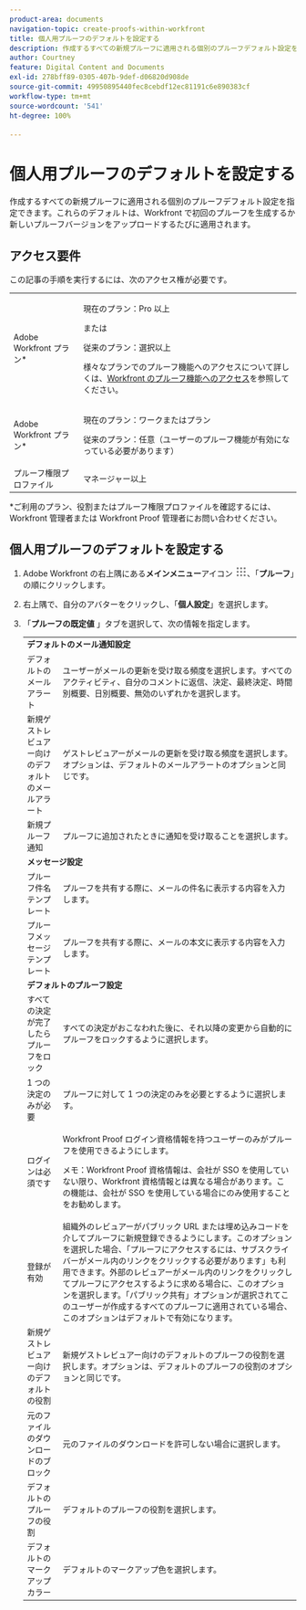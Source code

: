 ```yaml
---
product-area: documents
navigation-topic: create-proofs-within-workfront
title: 個人用プルーフのデフォルトを設定する
description: 作成するすべての新規プルーフに適用される個別のプルーフデフォルト設定を指定できます。これらのデフォルトは、Workfront で初回のプルーフを生成するか新しいプルーフバージョンをアップロードするたびに適用されます。
author: Courtney
feature: Digital Content and Documents
exl-id: 278bff89-0305-407b-9def-d06820d908de
source-git-commit: 49950895440fec8cebdf12ec81191c6e890383cf
workflow-type: tm+mt
source-wordcount: '541'
ht-degree: 100%

---
```


# 個人用プルーフのデフォルトを設定する

作成するすべての新規プルーフに適用される個別のプルーフデフォルト設定を指定できます。これらのデフォルトは、Workfront で初回のプルーフを生成するか新しいプルーフバージョンをアップロードするたびに適用されます。

## アクセス要件

この記事の手順を実行するには、次のアクセス権が必要です。

<table style="table-layout:auto"> 
 <col> 
 <col> 
 <tbody> 
  <tr> 
   <td role="rowheader">Adobe Workfront プラン*</td> 
   <td> <p>現在のプラン：Pro 以上</p> <p>または</p> <p>従来のプラン：選択以上</p> <p>様々なプランでのプルーフ機能へのアクセスについて詳しくは、<a href="/help/quicksilver/administration-and-setup/manage-workfront/configure-proofing/access-to-proofing-functionality.md" class="MCXref xref">Workfront のプルーフ機能へのアクセス</a>を参照してください。</p> </td> 
  </tr> 
  <tr> 
   <td role="rowheader">Adobe Workfront プラン*</td> 
   <td> <p>現在のプラン：ワークまたはプラン</p> <p>従来のプラン：任意（ユーザーのプルーフ機能が有効になっている必要があります）</p> </td> 
  </tr> 
  <tr> 
   <td role="rowheader">プルーフ権限プロファイル </td> 
   <td>マネージャー以上</td> 
  </tr> 
 </tbody> 
</table>

&#42;ご利用のプラン、役割またはプルーフ権限プロファイルを確認するには、Workfront 管理者または Workfront Proof 管理者にお問い合わせください。

## 個人用プルーフのデフォルトを設定する

1. Adobe Workfront の右上隅にある&#x200B;**メインメニュー**&#x200B;アイコン ![](assets/main-menu-icon.png)、「**プルーフ**」の順にクリックします。

1. 右上隅で、自分のアバターをクリックし、「**個人設定**」を選択します。
1. 「**プルーフの既定値** 」タブを選択して、次の情報を指定します。

   <table style="table-layout:auto"> 
    <col> 
    <col> 
    <tbody> 
     <tr> 
      <td colspan="2"><strong>デフォルトのメール通知設定</strong> </td> 
     </tr> 
     <tr> 
      <td>デフォルトのメールアラート</td> 
      <td>ユーザーがメールの更新を受け取る頻度を選択します。すべてのアクティビティ、自分のコメントに返信、決定、最終決定、時間別概要、日別概要、無効のいずれかを選択します。</td> 
     </tr> 
     <tr> 
      <td>新規ゲストレビュアー向けのデフォルトのメールアラート</td> 
      <td>ゲストレビュアーがメールの更新を受け取る頻度を選択します。オプションは、デフォルトのメールアラートのオプションと同じです。</td> 
     </tr> 
     <tr> 
      <td>新規プルーフ通知</td> 
      <td>プルーフに追加されたときに通知を受け取ることを選択します。</td> 
     </tr> 
     <tr> 
      <td colspan="2"><strong>メッセージ設定</strong> </td> 
     </tr> 
     <tr> 
      <td>プルーフ件名テンプレート</td> 
      <td>プルーフを共有する際に、メールの件名に表示する内容を入力します。</td> 
     </tr> 
     <tr> 
      <td>プルーフメッセージテンプレート</td> 
      <td>プルーフを共有する際に、メールの本文に表示する内容を入力します。</td> 
     </tr> 
     <tr> 
      <td colspan="2"><strong>デフォルトのプルーフ設定</strong> </td> 
     </tr> 
     <tr> 
      <td>すべての決定が完了したらプルーフをロック</td> 
      <td>すべての決定がおこなわれた後に、それ以降の変更から自動的にプルーフをロックするように選択します。</td> 
     </tr> 
     <tr> 
      <td>1 つの決定のみが必要</td> 
      <td>プルーフに対して 1 つの決定のみを必要とするように選択します。</td> 
     </tr> 
     <tr> 
      <td>ログインは必須です</td> 
      <td> <p>Workfront Proof ログイン資格情報を持つユーザーのみがプルーフを使用できるようにします。</p> <p>メモ：Workfront Proof 資格情報は、会社が SSO を使用していない限り、Workfront 資格情報とは異なる場合があります。この機能は、会社が SSO を使用している場合にのみ使用することをお勧めします。</p> </td> 
     </tr> 
     <tr> 
      <td>登録が有効</td> 
      <td>組織外のレビュアーがパブリック URL または埋め込みコードを介してプルーフに新規登録できるようにします。このオプションを選択した場合、「プルーフにアクセスするには、サブスクライバーがメール内のリンクをクリックする必要があります」も利用できます。外部のレビュアーがメール内のリンクをクリックしてプルーフにアクセスするように求める場合に、このオプションを選択します。「パブリック共有」オプションが選択されてこのユーザーが作成するすべてのプルーフに適用されている場合、このオプションはデフォルトで有効になります。 </td> 
     </tr> 
     <tr> 
      <td>新規ゲストレビュアー向けのデフォルトの役割</td> 
      <td>新規ゲストレビュアー向けのデフォルトのプルーフの役割を選択します。オプションは、デフォルトのプルーフの役割のオプションと同じです。</td> 
     </tr> 
     <tr> 
      <td>元のファイルのダウンロードのブロック</td> 
      <td>元のファイルのダウンロードを許可しない場合に選択します。 </td> 
     </tr> 
     <tr> 
      <td>デフォルトのプルーフの役割</td> 
      <td>デフォルトのプルーフの役割を選択します。 </td> 
     </tr> 
     <tr> 
      <td>デフォルトのマークアップカラー</td> 
      <td>デフォルトのマークアップ色を選択します。 </td> 
     </tr> 
    </tbody> 
   </table>

